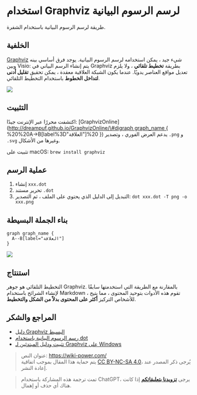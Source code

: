 # استخدام Graphviz لرسم الرسوم البيانية

طريقة لرسم الرسوم البيانية باستخدام الشفرة.

## الخلفية

[Graphviz](http://www.graphviz.org/) شيء جيد ، يمكن استخدامه لرسم الرسوم البيانية. يوجد فرق أساسي بينه وبين Visio: يتم إنشاء الرسم البياني في Graphviz بطريقة **تخطيط تلقائي** ، ولا يلزم تعديل مواقع العناصر يدويًا. عندما يكون الشبكة العلاقية معقدة ، يمكن تحقيق **تقليل أدنى لتداخل الخطوط** باستخدام التخطيط التلقائي.

![](https://wiki-media-1253965369.cos.ap-guangzhou.myqcloud.com/img/Graphviz.png)

## التثبيت

اكتشفت محررًا عبر الإنترنت جيدًا: \[GraphvizOnline\]\([http://dreampuf.github.io/GraphvizOnline/\#digraph graph_name { ](http://dreampuf.github.io/GraphvizOnline/#digraph%20graph_name%20{%20) %20%20A-&gt;B[label%3D"العلاقة"\]%20 }\) يدعم العرض الفوري ، وتصدير `.png` و `.svg` وغيرها من الأشكال.

تثبيت على macOS: `brew install graphviz`

## عملية الرسم

1. إنشاء `xxx.dot`
2. تحرير مستند `.dot`
3. التبديل إلى الدليل الذي يحتوي على الملف ، ثم التصدير: `dot xxx.dot -T png -o xxx.png`

## بناء الجملة البسيطة

```
graph graph_name {
  A--B[label="العلاقة"]
}
```

![](https://wiki-media-1253965369.cos.ap-guangzhou.myqcloud.com/img/20190201140244.png)

## استنتاج

التخطيط التلقائي هو جوهر Graphviz. بالمقارنة مع الطريقة التي استخدمتها سابقًا لإنشاء الشرائح باستخدام Markdown ، تقوم هذه الأدوات بتوحيد المحتوى ، مما يتيح للأشخاص التركيز **أكثر على المحتوى بدلاً من الشكل والتخطيط**.

## المراجع والشكر

- [دليل Graphviz البسيط](https://blog.zengrong.net/post/2294.html)
- [رسم الرسوم البيانية باستخدام dot](http://www.graphviz.org/pdf/dotguide.pdf)
- [تثبيت ودليل المبتدئين لـ Graphviz على Windows](https://blog.csdn.net/lanchunhui/article/details/49472949)

> عنوان النص: <https://wiki-power.com/>  
> يتم حماية هذا المقال بموجب اتفاقية [CC BY-NC-SA 4.0](https://creativecommons.org/licenses/by/4.0/deed.zh)، يُرجى ذكر المصدر عند إعادة النشر.

> تمت ترجمة هذه المشاركة باستخدام ChatGPT، يرجى [**تزويدنا بتعليقاتكم**](https://github.com/linyuxuanlin/Wiki_MkDocs/issues/new) إذا كانت هناك أي حذف أو إهمال.